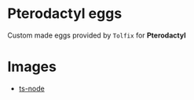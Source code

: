 # Pterodactyl eggs
Custom made eggs provided by `Tolfix` for **Pterodactyl**

# Images

* [ts-node](https://hub.docker.com/r/tolfixorg/ts-node)
